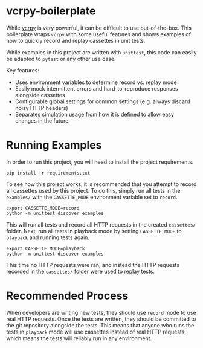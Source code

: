 # vcrpy-boilerplate

While [vcrpy](https://vcrpy.readthedocs.io/en/latest/) is very powerful, it can be difficult
to use out-of-the-box. This boilerplate wraps `vcrpy` with some useful features and
shows examples of how to quickly record and replay cassettes in unit tests.

While examples in this project are written with `unittest`, this code can easily be adapted to
`pytest` or any other use case.

Key features:
- Uses environment variables to determine record vs. replay mode
- Easily mock intermittent errors and hard-to-reproduce responses alongside cassettes
- Configurable global settings for common settings (e.g. always discard noisy HTTP headers)
- Separates simulation usage from how it is defined to allow easy changes in the future

# Running Examples

In order to run this project, you will need to install the project requirements.

```
pip install -r requirements.txt
```

To see how this project works, it is recommended that you attempt to record all cassettes used
by this project. To do this, simply run all tests in the `examples/` with the `CASSETTE_MODE`
environment variable set to `record`.

```
export CASSETTE_MODE=record
python -m unittest discover examples   
```

This will run all tests and record all HTTP requests in the created `cassettes/` folder. Next,
run all tests in playback mode by setting `CASSETTE_MODE` to `playback` and running tests again.

```
export CASSETTE_MODE=playback
python -m unittest discover examples   
```

This time no HTTP requests were ran, and instead the HTTP requests recorded in the `cassettes/`
folder were used to replay tests.

# Recommended Process

When developers are writing new tests, they should use `record` mode to use real HTTP requests.
Once the tests are written, they should be committed to the git repository alongside the tests.
This means that anyone who runs the tests in `playback` mode will use cassettes instead of 
real HTTP requests, which means the tests will reliably run in any environment.